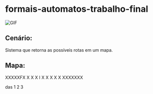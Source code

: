 # formais-automatos-trabalho-final

![GIF](https://steamuserimages-a.akamaihd.net/ugc/91599662182541993/3AB22BCC544FEF3BD13493F937CF507E04D62228/?imw=5000&imh=5000&ima=fit&impolicy=Letterbox&imcolor=%23000000&letterbox=false)

## Cenário:
Sistema que retorna as possíveis rotas em um mapa.

## Mapa:
XXXXXFX
X   X X
I X X X
X     X
XXXXXXX



das
1
2
3